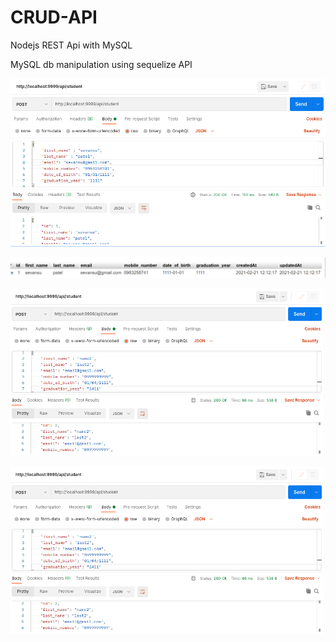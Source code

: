 # CRUD-API

Nodejs REST Api with MySQL

MySQL db manipulation using sequelize API

![POST request using postman](https://github.com/Sevansu/CRUD-API/blob/master/demoimages/1.png)

![phpmyadmin db](https://github.com/Sevansu/CRUD-API/blob/master/demoimages/2.png)

![postman testing](https://github.com/Sevansu/CRUD-API/blob/master/demoimages/3.png)

![phpmyadmin db](https://github.com/Sevansu/CRUD-API/blob/master/demoimages/3.png)